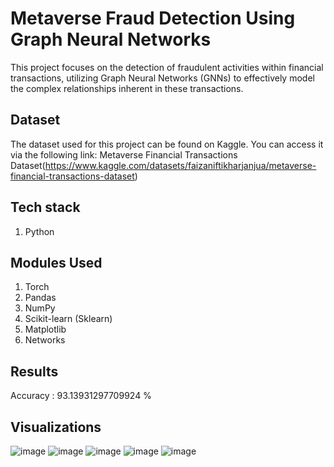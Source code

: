 # Metaverse Fraud Detection Using Graph Neural Networks

This project focuses on the detection of fraudulent activities within financial transactions, utilizing Graph Neural Networks (GNNs) to effectively model the complex relationships inherent in these transactions.

## Dataset

The dataset used for this project can be found on Kaggle. You can access it via the following link: Metaverse Financial Transactions Dataset(https://www.kaggle.com/datasets/faizaniftikharjanjua/metaverse-financial-transactions-dataset)

## Tech stack

1. Python


## Modules Used
1. Torch
2. Pandas
3. NumPy
4. Scikit-learn (Sklearn)
5. Matplotlib
6. Networks

## Results

Accuracy : 93.13931297709924 %

## Visualizations

![image](https://github.com/MSS-PRIYANKA/Metaverse-Fraud-Detection-Using-Graph-Neural-Networks/assets/95180619/8802166c-4e22-404d-b6a2-fdaf2760eae3)
![image](https://github.com/MSS-PRIYANKA/Metaverse-Fraud-Detection-Using-Graph-Neural-Networks/assets/95180619/38993b23-a45e-4b02-bd69-1672077a8cce)
![image](https://github.com/MSS-PRIYANKA/Metaverse-Fraud-Detection-Using-Graph-Neural-Networks/assets/95180619/b16fb4e9-b264-4de2-98d6-5343d22044ad)
![image](https://github.com/MSS-PRIYANKA/Metaverse-Fraud-Detection-Using-Graph-Neural-Networks/assets/95180619/31fde8e1-1154-4e51-8c0c-960245a71a77)
![image](https://github.com/MSS-PRIYANKA/Metaverse-Fraud-Detection-Using-Graph-Neural-Networks/assets/95180619/ae149e73-e253-4b9f-bd21-a5e81a84d856)
